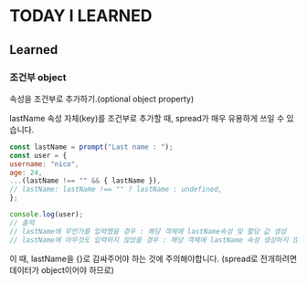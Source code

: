 # TODAY I LEARNED

## Learned

### 조건부 object

속성을 조건부로 추가하기.(optional object property)

lastName 속성 자체(key)를 조건부로 추가할 때, spread가 매우 유용하게 쓰일 수 있습니다.

```javascript
const lastName = prompt("Last name : ");
const user = {
username: "nico",
age: 24,
...(lastName !== "" && { lastName }),
// lastName: lastName !== "" ? lastName : undefined,
};

console.log(user);
// 출력
// lastName에 무언가를 입력했을 경우 : 해당 객체에 lastName속성 및 할당 값 생성
// lastName에 아무것도 입력하지 않았을 경우 : 해당 객체에 lastName 속성 생성하지 않음.
```

이 때, lastName을 {}로 감싸주어야 하는 것에 주의해야합니다. (spread로 전개하려면 데이터가 object이어야 하므로)

